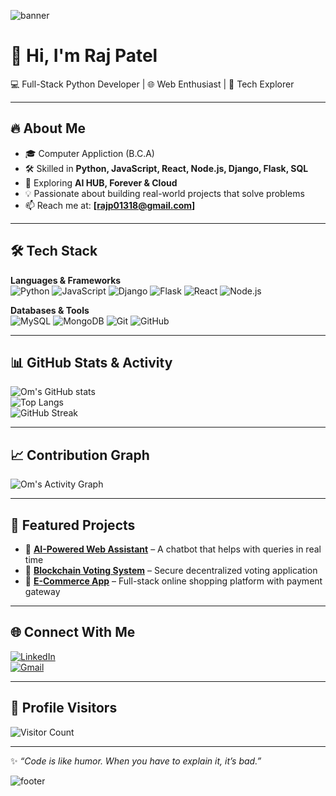 <!-- Profile Banner -->
![banner](https://capsule-render.vercel.app/api?type=waving&color=gradient&height=200&section=header&text=Om%20Solanki&fontSize=60&fontAlignY=35&desc=Full%20Stack%20Python%20Developer%20🚀&descAlignY=55)


# 👋 Hi, I'm Raj Patel  

💻 Full-Stack Python Developer | 🌐 Web Enthusiast | 🚀 Tech Explorer  

---

## 🔥 About Me  
- 🎓 Computer Appliction (B.C.A)  
- 🛠️ Skilled in **Python, JavaScript, React, Node.js, Django, Flask, SQL**  
- 🚀 Exploring **AI HUB, Forever & Cloud**  
- 💡 Passionate about building real-world projects that solve problems  
- 📫 Reach me at: **[rajp01318@gmail.com]**  

---

## 🛠️ Tech Stack  

**Languages & Frameworks**  
![Python](https://img.shields.io/badge/Python-3776AB?style=for-the-badge&logo=python&logoColor=white)
![JavaScript](https://img.shields.io/badge/JavaScript-F7DF1E?style=for-the-badge&logo=javascript&logoColor=black)
![Django](https://img.shields.io/badge/Django-092E20?style=for-the-badge&logo=django&logoColor=white)
![Flask](https://img.shields.io/badge/Flask-000000?style=for-the-badge&logo=flask&logoColor=white)
![React](https://img.shields.io/badge/React-20232A?style=for-the-badge&logo=react&logoColor=61DAFB)
![Node.js](https://img.shields.io/badge/Node.js-339933?style=for-the-badge&logo=node.js&logoColor=white)

**Databases & Tools**  
![MySQL](https://img.shields.io/badge/MySQL-005C84?style=for-the-badge&logo=mysql&logoColor=white)
![MongoDB](https://img.shields.io/badge/MongoDB-4EA94B?style=for-the-badge&logo=mongodb&logoColor=white)
![Git](https://img.shields.io/badge/Git-F05032?style=for-the-badge&logo=git&logoColor=white)
![GitHub](https://img.shields.io/badge/GitHub-181717?style=for-the-badge&logo=github&logoColor=white)

---

## 📊 GitHub Stats & Activity  

![Om's GitHub stats](https://github-readme-stats.vercel.app/api?username=Raj11024&show_icons=true&theme=radical)  
![Top Langs](https://github-readme-stats.vercel.app/api/top-langs/?username=Raj11024&layout=compact&theme=radical)  
![GitHub Streak](https://github-readme-streak-stats.herokuapp.com/?user=Raj11024&theme=radical)   

---

## 📈 Contribution Graph  

![Om's Activity Graph](https://github-readme-activity-graph.vercel.app/graph?username=Raj11024&theme=react-dark&bg_color=20232a&hide_border=true)

---

## 🚀 Featured Projects  

- 🔗 [**AI-Powered Web Assistant**](#) – A chatbot that helps with queries in real time  
- 🔗 [**Blockchain Voting System**](#) – Secure decentralized voting application  
- 🔗 [**E-Commerce App**](#) – Full-stack online shopping platform with payment gateway  

---

## 🌐 Connect With Me  


[![LinkedIn](https://img.shields.io/badge/LinkedIn-0A66C2?style=for-the-badge&logo=linkedin&logoColor=white)](https://www.linkedin.com/in/raj-patel-290656297/)  
[![Gmail](https://img.shields.io/badge/Gmail-D14836?style=for-the-badge&logo=gmail&logoColor=white)](rajp01318@gmail.com)  

---

## 👀 Profile Visitors  

![Visitor Count](https://komarev.com/ghpvc/?username=Raj11024&label=Profile%20Views&color=0e75b6&style=flat)

---

✨ _“Code is like humor. When you have to explain it, it’s bad.”_  

<!-- Footer Banner -->
![footer](https://capsule-render.vercel.app/api?type=waving&color=gradient&height=120&section=footer)
